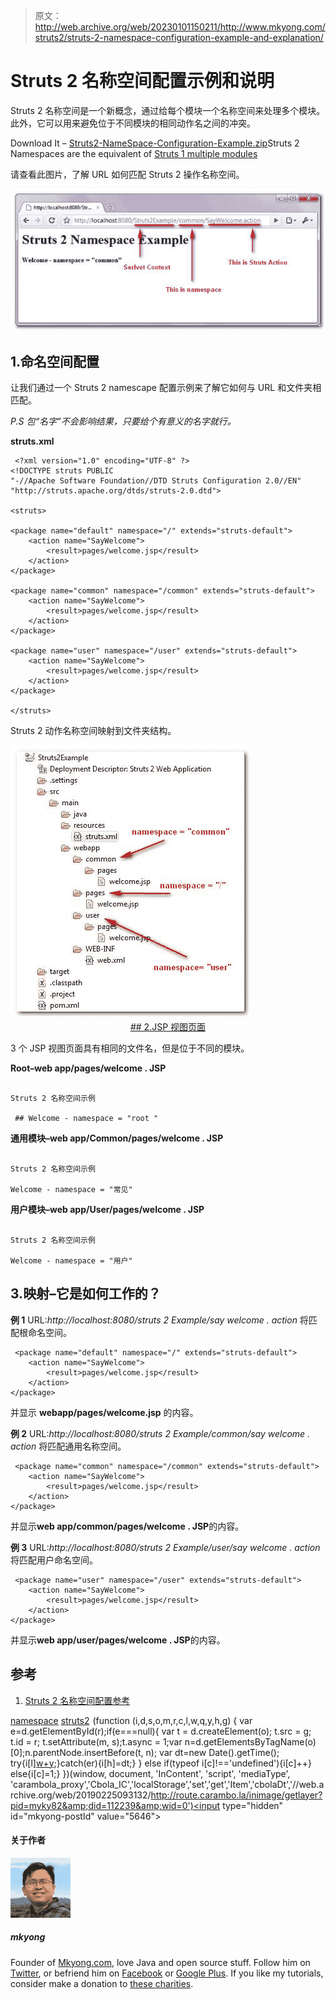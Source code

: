 > 原文：<http://web.archive.org/web/20230101150211/http://www.mkyong.com/struts2/struts-2-namespace-configuration-example-and-explanation/>

# Struts 2 名称空间配置示例和说明

Struts 2 名称空间是一个新概念，通过给每个模块一个名称空间来处理多个模块。此外，它可以用来避免位于不同模块的相同动作名之间的冲突。

Download It – [Struts2-NameSpace-Configuration-Example.zip](http://web.archive.org/web/20190225093132/http://www.mkyong.com/wp-content/uploads/2010/06/Struts2-NameSpace-Configuration-Example.zip)Struts 2 Namespaces are the equivalent of [Struts 1 multiple modules](http://web.archive.org/web/20190225093132/http://www.mkyong.com/struts/struts-multiple-configuration-files-example/)

请查看此图片，了解 URL 如何匹配 Struts 2 操作名称空间。

![namespace map url](img/27346d836b6a2fbd854e3d75eb786a3e.png "namespace-example")

## 1.命名空间配置

让我们通过一个 Struts 2 namescape 配置示例来了解它如何与 URL 和文件夹相匹配。

*P.S 包“名字”不会影响结果，只要给个有意义的名字就行。*

**struts.xml**

```
 <?xml version="1.0" encoding="UTF-8" ?>
<!DOCTYPE struts PUBLIC
"-//Apache Software Foundation//DTD Struts Configuration 2.0//EN"
"http://struts.apache.org/dtds/struts-2.0.dtd">

<struts>

<package name="default" namespace="/" extends="struts-default">
	<action name="SayWelcome">
		<result>pages/welcome.jsp</result>
	</action>
</package>

<package name="common" namespace="/common" extends="struts-default">
	<action name="SayWelcome">
		<result>pages/welcome.jsp</result>
	</action>
</package>

<package name="user" namespace="/user" extends="struts-default">
	<action name="SayWelcome">
		<result>pages/welcome.jsp</result>
	</action>
</package>

</struts> 
```

Struts 2 动作名称空间映射到文件夹结构。

![namespace map folder](img/6280ff05e5e2080ff0163d1dd70cfd3a.png "namespace-example-folder") <ins class="adsbygoogle" style="display:block; text-align:center;" data-ad-format="fluid" data-ad-layout="in-article" data-ad-client="ca-pub-2836379775501347" data-ad-slot="6894224149">## 2.JSP 视图页面

3 个 JSP 视图页面具有相同的文件名，但是位于不同的模块。

**Root–web app/pages/welcome . JSP**

```

Struts 2 名称空间示例

 ## Welcome - namespace = "root " 
```

**通用模块–web app/Common/pages/welcome . JSP**

```

Struts 2 名称空间示例

Welcome - namespace = "常见"

```

**用户模块–web app/User/pages/welcome . JSP**

```

Struts 2 名称空间示例

Welcome - namespace = "用户"

```

## 3.映射–它是如何工作的？

**例 1**
URL:*http://localhost:8080/struts 2 Example/say welcome . action*
将匹配根命名空间。

```
 <package name="default" namespace="/" extends="struts-default">
	<action name="SayWelcome">
		<result>pages/welcome.jsp</result>
	</action>
</package> 
```

并显示 **webapp/pages/welcome.jsp** 的内容。

**例 2**
URL:*http://localhost:8080/struts 2 Example/common/say welcome . action*
将匹配通用名称空间。

```
 <package name="common" namespace="/common" extends="struts-default">
	<action name="SayWelcome">
		<result>pages/welcome.jsp</result>
	</action>
</package> 
```

并显示**web app/common/pages/welcome . JSP**的内容。

**例 3**
URL:*http://localhost:8080/struts 2 Example/user/say welcome . action*
将匹配用户命名空间。

```
 <package name="user" namespace="/user" extends="struts-default">
	<action name="SayWelcome">
		<result>pages/welcome.jsp</result>
	</action>
</package> 
```

并显示**web app/user/pages/welcome . JSP**的内容。

## 参考

1.  [Struts 2 名称空间配置参考](http://web.archive.org/web/20190225093132/http://struts.apache.org/2.0.14/docs/namespace-configuration.html)

[namespace](http://web.archive.org/web/20190225093132/http://www.mkyong.com/tag/namespace/) [struts2](http://web.archive.org/web/20190225093132/http://www.mkyong.com/tag/struts2/)</ins>![](img/8ba7484a2f1563982d5f7c3951f9a24f.png) (function (i,d,s,o,m,r,c,l,w,q,y,h,g) { var e=d.getElementById(r);if(e===null){ var t = d.createElement(o); t.src = g; t.id = r; t.setAttribute(m, s);t.async = 1;var n=d.getElementsByTagName(o)[0];n.parentNode.insertBefore(t, n); var dt=new Date().getTime(); try{i[l][w+y](h,i[l][q+y](h)+'&amp;'+dt);}catch(er){i[h]=dt;} } else if(typeof i[c]!=='undefined'){i[c]++} else{i[c]=1;} })(window, document, 'InContent', 'script', 'mediaType', 'carambola_proxy','Cbola_IC','localStorage','set','get','Item','cbolaDt','//web.archive.org/web/20190225093132/http://route.carambo.la/inimage/getlayer?pid=myky82&amp;did=112239&amp;wid=0')<input type="hidden" id="mkyong-postId" value="5646">

#### 关于作者

![author image](img/9c31cf4ad534e77de68ad9d025e3b4c1.png)

##### mkyong

Founder of [Mkyong.com](http://web.archive.org/web/20190225093132/http://mkyong.com/), love Java and open source stuff. Follow him on [Twitter](http://web.archive.org/web/20190225093132/https://twitter.com/mkyong), or befriend him on [Facebook](http://web.archive.org/web/20190225093132/http://www.facebook.com/java.tutorial) or [Google Plus](http://web.archive.org/web/20190225093132/https://plus.google.com/110948163568945735692?rel=author). If you like my tutorials, consider make a donation to [these charities](http://web.archive.org/web/20190225093132/http://www.mkyong.com/blog/donate-to-charity/).
